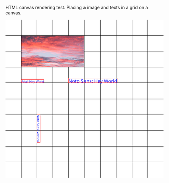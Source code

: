 HTML canvas rendering test. Placing a image and texts in a grid on a canvas.

![screenshot](./screenshot.png)